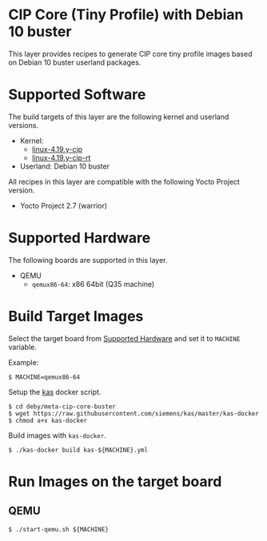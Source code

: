 CIP Core (Tiny Profile) with Debian 10 buster
=============================================

This layer provides recipes to generate CIP core tiny profile images
based on Debian 10 buster userland packages.

Supported Software
==================

The build targets of this layer are the following kernel and userland versions.

* Kernel:
    * [linux-4.19.y-cip](https://git.kernel.org/pub/scm/linux/kernel/git/cip/linux-cip.git/log/?h=linux-4.19.y-cip)
    * [linux-4.19.y-cip-rt](https://git.kernel.org/pub/scm/linux/kernel/git/cip/linux-cip.git/log/?h=linux-4.19.y-cip-rt)
* Userland: Debian 10 buster

All recipes in this layer are compatible with the following Yocto Project version.

* Yocto Project 2.7 (warrior)

Supported Hardware
==================

The following boards are supported in this layer.

* QEMU
    * `qemux86-64`: x86 64bit (Q35 machine)

Build Target Images
===================

Select the target board from [Supported Hardware](#supported-hardware)
and set it to `MACHINE` variable.

Example:

    $ MACHINE=qemux86-64

Setup the [kas](https://github.com/siemens/kas) docker script.

    $ cd deby/meta-cip-core-buster
    $ wget https://raw.githubusercontent.com/siemens/kas/master/kas-docker
    $ chmod a+x kas-docker

Build images with `kas-docker`.

    $ ./kas-docker build kas-${MACHINE}.yml

Run Images on the target board
==============================

QEMU
----

    $ ./start-qemu.sh ${MACHINE}
